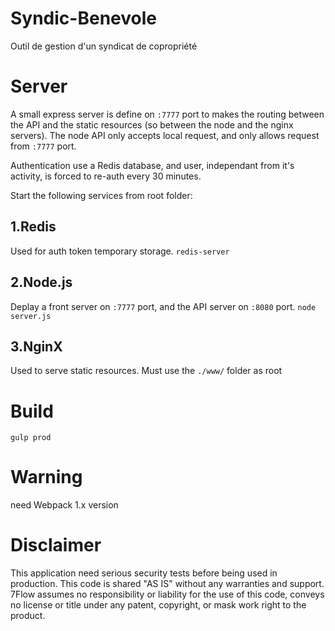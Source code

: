 # Syndic-Benevole
Outil de gestion d'un syndicat de copropriété

# Server

A small express server is define on `:7777` port to makes the routing between the API and the static resources (so between the node and the nginx servers).
The node API only accepts local request, and only allows request from `:7777` port.

Authentication use a Redis database, and user, independant from it's activity, is forced to re-auth every 30 minutes.

Start the following services from root folder:

## 1.Redis
Used for auth token temporary storage.
`redis-server`

## 2.Node.js
Deplay a front server on `:7777` port, and the API server on `:8080` port.
`node server.js`

## 3.NginX
Used to serve static resources.
Must use the `./www/` folder as root

# Build

`gulp prod`

# Warning
need Webpack 1.x version

# Disclaimer
This application need serious security tests before being used in production.
This code is shared "AS IS" without any warranties and support.
7Flow assumes no responsibility or liability for the use of this code, conveys no license or title under any patent, copyright, or mask work right to the product.

